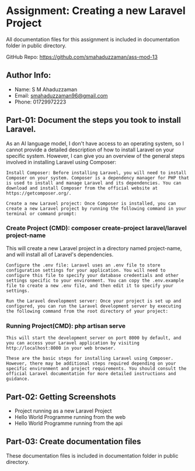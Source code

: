 # Assignment: Creating a new Laravel Project

All documentation files for this assignment is included in documentation folder in public directory.

GitHub Repo: https://github.com/smahaduzzaman/ass-mod-13

## Author Info:
- Name: S M Ahaduzzaman
- Email: smahaduzzaman96@gmail.com
- Phone: 01729972223

## Part-01: Document the steps you took to install Laravel.

As an AI language model, I don't have access to an operating system, so I cannot provide a detailed description of how to install Laravel on your specific system. However, I can give you an overview of the general steps involved in installing Laravel using Composer:

    Install Composer: Before installing Laravel, you will need to install Composer on your system. Composer is a dependency manager for PHP that is used to install and manage Laravel and its dependencies. You can download and install Composer from the official website at https://getcomposer.org/.

    Create a new Laravel project: Once Composer is installed, you can create a new Laravel project by running the following command in your terminal or command prompt:

### Create Project (CMD): composer create-project laravel/laravel project-name

This will create a new Laravel project in a directory named project-name, and will install all of Laravel's dependencies.

    Configure the .env file: Laravel uses an .env file to store configuration settings for your application. You will need to configure this file to specify your database credentials and other settings specific to your environment. You can copy the .env.example file to create a new .env file, and then edit it to specify your settings.

    Run the Laravel development server: Once your project is set up and configured, you can run the Laravel development server by executing the following command from the root directory of your project:

### Running Project(CMD): php artisan serve

    This will start the development server on port 8000 by default, and you can access your Laravel application by visiting http://localhost:8000 in your web browser.

    These are the basic steps for installing Laravel using Composer. However, there may be additional steps required depending on your specific environment and project requirements. You should consult the official Laravel documentation for more detailed instructions and guidance.


## Part-02: Getting Screenshots
- Project running as a new Laravel Project
- Hello World Programme running from the web
- Hello World Programme running from the api

## Part-03: Create documentation files
These documentation files is included in documentation folder in public directory.
